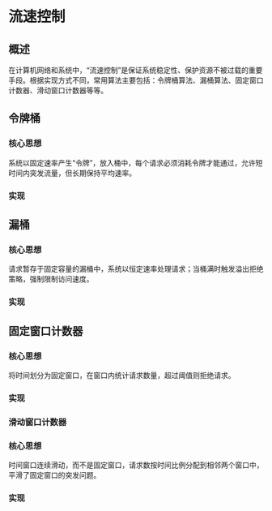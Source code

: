 # 流速控制

## 概述

在计算机网络和系统中，“流速控制”是保证系统稳定性、保护资源不被过载的重要手段。根据实现方式不同，常用算法主要包括：令牌桶算法、漏桶算法、固定窗口计数器、滑动窗口计数器等等。

## 令牌桶

### 核心思想

系统以固定速率产生“令牌”，放入桶中，每个请求必须消耗令牌才能通过，允许短时间内突发流量，但长期保持平均速率。

### 实现



## 漏桶

### 核心思想

请求暂存于固定容量的漏桶中，系统以恒定速率处理请求；当桶满时触发溢出拒绝策略，强制限制访问速度。

### 实现



## 固定窗口计数器

### 核心思想

将时间划分为固定窗口，在窗口内统计请求数量，超过阈值则拒绝请求。

### 实现



### 滑动窗口计数器

### 核心思想

时间窗口连续滑动，而不是固定窗口，请求数按时间比例分配到相邻两个窗口中，平滑了固定窗口的突发问题。

### 实现

